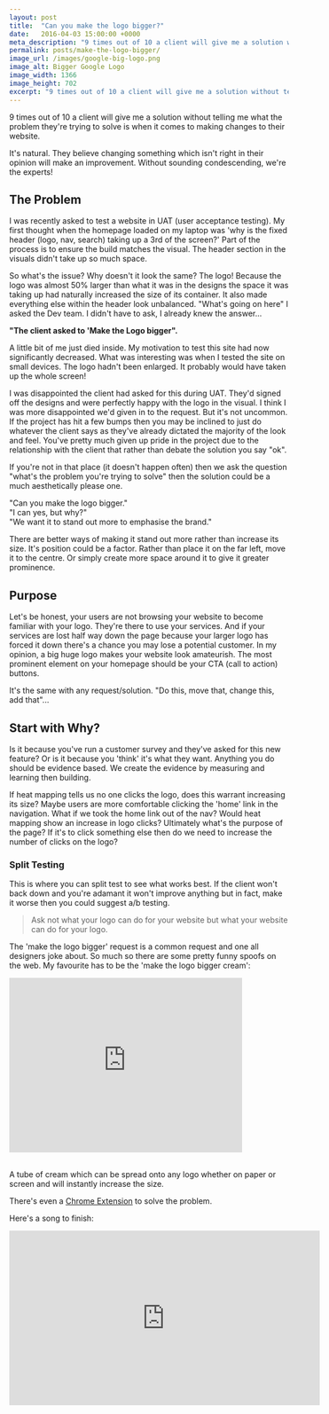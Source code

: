```yaml
---
layout: post
title:  "Can you make the logo bigger?"
date:   2016-04-03 15:00:00 +0000
meta_description: "9 times out of 10 a client will give me a solution without telling me what the problem they're trying to solve is when it comes to making changes to their website."
permalink: posts/make-the-logo-bigger/
image_url: /images/google-big-logo.png
image_alt: Bigger Google Logo
image_width: 1366
image_height: 702
excerpt: "9 times out of 10 a client will give me a solution without telling me what the problem they're trying to solve is when it comes to making changes to their website. "
---
```


<p class="lead">9 times out of 10 a client will give me a solution without telling me what the problem they're trying to solve is when it comes to making changes to their website.</p>

It's natural. They believe changing something which isn't right in their opinion will make an improvement. Without sounding condescending, we're the experts!  

## The Problem

I was recently asked to test a website in UAT (user acceptance testing). My first thought when the homepage loaded on my laptop was 'why is the fixed header (logo, nav, search) taking up a 3rd of the screen?' Part of the process is to ensure the build matches the visual. The header section in the visuals didn't take up so much space. 

So what's the issue? Why doesn't it look the same? The logo! Because the logo was almost 50% larger than what it was in the designs the space it was taking up had naturally increased the size of its container. It also made everything else within the header look unbalanced. "What's going on here" I asked the Dev team. I didn't have to ask, I already knew the answer... 

<b>"The client asked to 'Make the Logo bigger".</b>

A little bit of me just died inside. My motivation to test this site had now significantly decreased. 
What was interesting was when I tested the site on small devices. The logo hadn't been enlarged. It probably would have taken up the whole screen!

I was disappointed the client had asked for this during UAT. They'd signed off the designs and were perfectly happy with the logo in the visual. I think I was more disappointed we'd given in to the request. But it's not uncommon. If the project has hit a few bumps then you may be inclined to just do whatever the client says as they've already dictated the majority of the look and feel. You've pretty much given up pride in the project due to the relationship with the client that rather than debate the solution you say "ok". 

If you're not in that place (it doesn't happen often) then we ask the question "what's the problem you're trying to solve" then the solution could be a much aesthetically please one. 

"Can you make the logo bigger."<br>
"I can yes, but why?"<br>
"We want it to stand out more to emphasise the brand."

There are better ways of making it stand out more rather than increase its size. It's position could be a factor. Rather than place it on the far left, move it to the centre. Or simply create more space around it to give it greater prominence. 

## Purpose
Let's be honest, your users are not browsing your website to become familiar with your logo. They're there to use your services. And if your services are lost half way down the page because your larger logo has forced it down there's a chance you may lose a potential customer. In my opinion, a big huge logo makes your website look amateurish. The most prominent element on your homepage should be your CTA (call to action) buttons.

It's the same with any request/solution. "Do this, move that, change this, add that"... 

## Start with Why?
Is it because you've run a customer survey and they've asked for this new feature? Or is it because you 'think' it's what they want.
Anything you do should be evidence based. We create the evidence by measuring and learning then building.

If heat mapping tells us no one clicks the logo, does this warrant increasing its size? 
Maybe users are more comfortable clicking the 'home' link in the navigation. What if we  took the home link out of the nav? Would heat mapping show an increase in logo clicks? 
Ultimately what's the purpose of the page? If it's to click something else then do we need to increase the number of clicks on the logo?

### Split Testing
This is where you can split test to see what works best. If the client won't back down and you're adamant it won't improve anything but in fact, make it worse then you could suggest a/b testing. 

<blockquote>
	<p>Ask not what your logo can do for your website but what your website can do for your logo.</p>
</blockquote>

The 'make the logo bigger' request is a common request and one all designers joke about. So much so there are some pretty funny spoofs on the web. My favourite has to be the 'make the logo bigger cream': 

<!-- Embed -->
<div class="embed-responsive embed-responsive-16by9">
  <iframe width="420" height="315" src="https://www.youtube.com/embed/qgcX0y1Nzhs" frameborder="0" allowfullscreen></iframe>
</div>
<br>

A tube of cream which can be spread onto any logo whether on paper or screen and will instantly increase the size. 

There's even a <a href="https://chrome.google.com/webstore/detail/make-the-logo-bigger/deebfffgmhmombfphcbeknkipbfklmna" target="_blank">Chrome Extension</a> to solve the problem.

Here's a song to finish: 

<div class="embed-responsive embed-responsive-16by9">
  <iframe width="560" height="315" src="https://www.youtube.com/embed/5AxwaszFbDw" frameborder="0" allowfullscreen></iframe>
</div>
